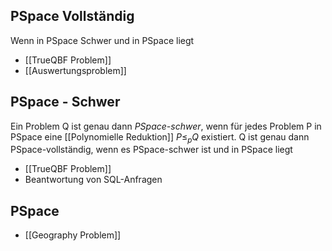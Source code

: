 ## PSpace Vollständig 
Wenn in PSpace Schwer und in PSpace liegt 
- [[TrueQBF Problem]]
- [[Auswertungsproblem]]

## PSpace - Schwer
Ein Problem Q ist genau dann *PSpace-schwer*, wenn für jedes Problem P in PSpace
eine [[Polynomielle Reduktion]] $P ≤_{p} Q$ existiert. Q ist genau dann PSpace-vollständig,
wenn es PSpace-schwer ist und in PSpace liegt
- [[TrueQBF Problem]]
- Beantwortung von SQL-Anfragen

## PSpace
- [[Geography Problem]] 